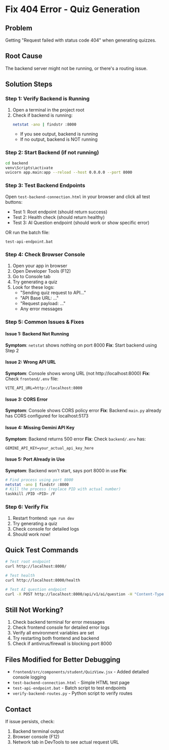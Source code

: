 # Fix 404 Error - Quiz Generation

## Problem
Getting "Request failed with status code 404" when generating quizzes.

## Root Cause
The backend server might not be running, or there's a routing issue.

## Solution Steps

### Step 1: Verify Backend is Running

1. Open a terminal in the project root
2. Check if backend is running:
   ```bash
   netstat -ano | findstr :8000
   ```
   - If you see output, backend is running
   - If no output, backend is NOT running

### Step 2: Start Backend (if not running)

```bash
cd backend
venv\Scripts\activate
uvicorn app.main:app --reload --host 0.0.0.0 --port 8000
```

### Step 3: Test Backend Endpoints

Open `test-backend-connection.html` in your browser and click all test buttons:
- Test 1: Root endpoint (should return success)
- Test 2: Health check (should return healthy)
- Test 3: AI Question endpoint (should work or show specific error)

OR run the batch file:
```bash
test-api-endpoint.bat
```

### Step 4: Check Browser Console

1. Open your app in browser
2. Open Developer Tools (F12)
3. Go to Console tab
4. Try generating a quiz
5. Look for these logs:
   - "Sending quiz request to API..."
   - "API Base URL: ..."
   - "Request payload: ..."
   - Any error messages

### Step 5: Common Issues & Fixes

#### Issue 1: Backend Not Running
**Symptom**: `netstat` shows nothing on port 8000
**Fix**: Start backend using Step 2

#### Issue 2: Wrong API URL
**Symptom**: Console shows wrong URL (not http://localhost:8000)
**Fix**: Check `frontend/.env` file:
```env
VITE_API_URL=http://localhost:8000
```

#### Issue 3: CORS Error
**Symptom**: Console shows CORS policy error
**Fix**: Backend `main.py` already has CORS configured for localhost:5173

#### Issue 4: Missing Gemini API Key
**Symptom**: Backend returns 500 error
**Fix**: Check `backend/.env` has:
```env
GEMINI_API_KEY=your_actual_api_key_here
```

#### Issue 5: Port Already in Use
**Symptom**: Backend won't start, says port 8000 in use
**Fix**: 
```bash
# Find process using port 8000
netstat -ano | findstr :8000
# Kill the process (replace PID with actual number)
taskkill /PID <PID> /F
```

### Step 6: Verify Fix

1. Restart frontend: `npm run dev`
2. Try generating a quiz
3. Check console for detailed logs
4. Should work now!

## Quick Test Commands

```bash
# Test root endpoint
curl http://localhost:8000/

# Test health
curl http://localhost:8000/health

# Test AI question endpoint
curl -X POST http://localhost:8000/api/v1/ai/question -H "Content-Type: application/json" -d "{\"question\":\"test\",\"userId\":\"test\"}"
```

## Still Not Working?

1. Check backend terminal for error messages
2. Check frontend console for detailed error logs
3. Verify all environment variables are set
4. Try restarting both frontend and backend
5. Check if antivirus/firewall is blocking port 8000

## Files Modified for Better Debugging

- `frontend/src/components/student/QuizView.jsx` - Added detailed console logging
- `test-backend-connection.html` - Simple HTML test page
- `test-api-endpoint.bat` - Batch script to test endpoints
- `verify-backend-routes.py` - Python script to verify routes

## Contact

If issue persists, check:
1. Backend terminal output
2. Browser console (F12)
3. Network tab in DevTools to see actual request URL
